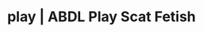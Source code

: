 ---
categories:
- AI Erotica
- ABDL Play
- Inclusive Desire
- Nerdy Seduction
- Scat Fetish
image: /assets/images/1747714124676.jpg
layout: post
schema:
  description: Premium adult content featuring Scat Fetish, ABDL Play. High-quality
    visuals with sensual themes.
  keywords:
  - Mindful Kink
  - Real Couples
  - Femdom
  - ABDL Play
  - Gender-Fluid
  - Erotic Audiobooks
  - Scat Fetish
  name: 1747714124676 | Scat Fetish ABDL Play
  type: VisualArtwork
seo:
  description: Featured content with exclusive ABDL Play, Scat Fetish. HD images available.
  keywords: ABDL Play, Scat Fetish
  og_image: /assets/images/1747714124676.jpg
  schema_type: VisualArtwork
tags:
- '#play'
- Scat Fetish
- ABDL Play
title: play | ABDL Play Scat Fetish
---
